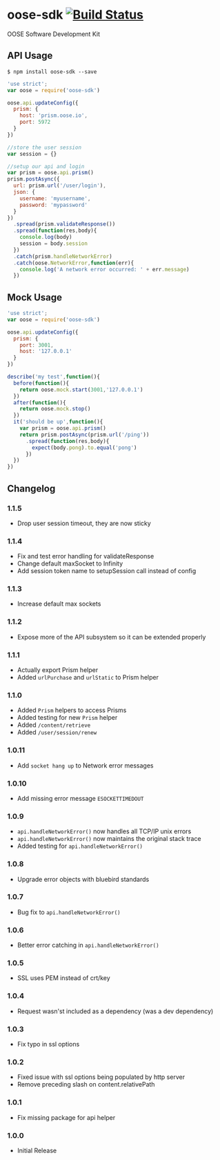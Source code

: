 oose-sdk [![Build Status](https://travis-ci.org/eSited/oose-sdk.svg?branch=master)](https://travis-ci.org/eSited/oose-sdk)
========

OOSE Software Development Kit

## API Usage

```
$ npm install oose-sdk --save
```

```js
'use strict';
var oose = require('oose-sdk')

oose.api.updateConfig({
  prism: {
    host: 'prism.oose.io',
    port: 5972
  }
})

//store the user session
var session = {}

//setup our api and login
var prism = oose.api.prism()
prism.postAsync({
  url: prism.url('/user/login'),
  json: {
    username: 'myusername',
    password: 'mypassword'
  }
})
  .spread(prism.validateResponse())
  .spread(function(res,body){
    console.log(body)
    session = body.session
  })
  .catch(prism.handleNetworkError)
  .catch(oose.NetworkError,function(err){
    console.log('A network error occurred: ' + err.message)
  })
```

## Mock Usage

```js
'use strict';
var oose = require('oose-sdk')

oose.api.updateConfig({
  prism: {
    port: 3001,
    host: '127.0.0.1'
  }
})

describe('my test',function(){
  before(function(){
    return oose.mock.start(3001,'127.0.0.1')
  })
  after(function(){
    return oose.mock.stop()
  })
  it('should be up',function(){
    var prism = oose.api.prism()
    return prism.postAsync(prism.url('/ping'))
      .spread(function(res,body){
        expect(body.pong).to.equal('pong')
      })
  })
})
```

## Changelog

### 1.1.5
* Drop user session timeout, they are now sticky

### 1.1.4
* Fix and test error handling for validateResponse
* Change default maxSocket to Infinity
* Add session token name to setupSession call instead of config

### 1.1.3
* Increase default max sockets

### 1.1.2
* Expose more of the API subsystem so it can be extended properly

### 1.1.1
* Actually export Prism helper
* Added `urlPurchase` and `urlStatic` to Prism helper

### 1.1.0
* Added `Prism` helpers to access Prisms
* Added testing for new `Prism` helper
* Added `/content/retrieve`
* Added `/user/session/renew`

### 1.0.11
* Add `socket hang up` to Network error messages

### 1.0.10
* Add missing error message `ESOCKETTIMEDOUT`

### 1.0.9
* `api.handleNetworkError()` now handles all TCP/IP unix errors
* `api.handleNetworkError()` now maintains the original stack trace
* Added testing for `api.handleNetworkError()`

### 1.0.8
* Upgrade error objects with bluebird standards

### 1.0.7
* Bug fix to `api.handleNetworkError()`

### 1.0.6
* Better error catching in `api.handleNetworkError()`

### 1.0.5
* SSL uses PEM instead of crt/key

### 1.0.4
* Request wasn'st included as a dependency (was a dev dependency)

### 1.0.3
* Fix typo in ssl options

### 1.0.2
* Fixed issue with ssl options being populated by http server
* Remove preceding slash on content.relativePath

### 1.0.1
* Fix missing package for api helper

### 1.0.0
* Initial Release
